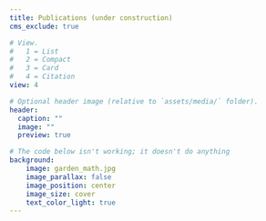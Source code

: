 ```yaml
---
title: Publications (under construction)
cms_exclude: true

# View.
#   1 = List
#   2 = Compact
#   3 = Card
#   4 = Citation
view: 4

# Optional header image (relative to `assets/media/` folder).
header:
  caption: ""
  image: ""
  preview: true

# The code below isn't working; it doesn't do anything
background:
    image: garden_math.jpg
    image_parallax: false
    image_position: center
    image_size: cover
    text_color_light: true
---
```


